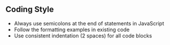 ## Coding Style

- Always use semicolons at the end of statements in JavaScript
- Follow the formatting examples in existing code
- Use consistent indentation (2 spaces) for all code blocks

